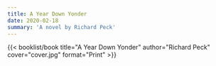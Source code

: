```yaml
---
title: A Year Down Yonder
date: 2020-02-18
summary: 'A novel by Richard Peck'
---
```


{{< booklist/book
title="A Year Down Yonder"
author="Richard Peck"
cover="cover.jpg"
format="Print" >}}
